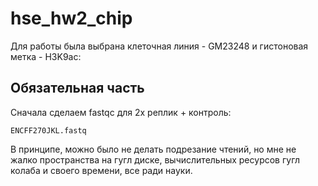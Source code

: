 # hse_hw2_chip

Для работы была выбрана клеточная линия - GM23248 и гистоновая метка - H3K9ac:

## Обязательная часть

Сначала сделаем fastqc для 2х реплик + контроль:

`ENCFF270JKL.fastq`

В принципе, можно было не делать подрезание чтений, но мне не жалко пространства на гугл диске, вычислительных ресурсов гугл колаба и своего времени, все ради науки.
